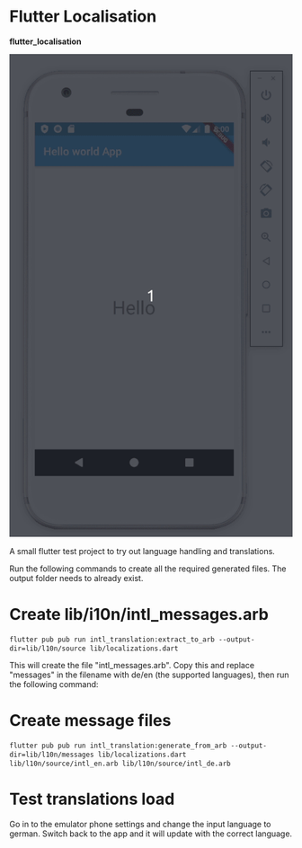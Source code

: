 # Flutter Localisation

**flutter_localisation**

![alt text](https://raw.githubusercontent.com/sketchbuch/flutter_localisation/master/docs/images/preview.gif 'Flutter Localisation')

A small flutter test project to try out language handling and translations.

Run the following commands to create all the required generated files. The output folder needs to already exist.

# Create lib/i10n/intl_messages.arb

```
flutter pub pub run intl_translation:extract_to_arb --output-dir=lib/l10n/source lib/localizations.dart
```

This will create the file "intl_messages.arb". Copy this and replace "messages" in the filename with de/en (the supported languages), then run the following command:

# Create message files

```
flutter pub pub run intl_translation:generate_from_arb --output-dir=lib/l10n/messages lib/localizations.dart lib/l10n/source/intl_en.arb lib/l10n/source/intl_de.arb
```

# Test translations load

Go in to the emulator phone settings and change the input language to german. Switch back to the app and it will update with the correct language. 
